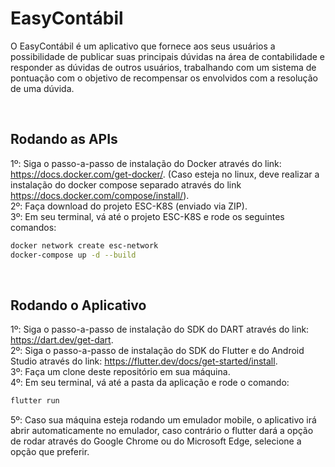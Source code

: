 # EasyContábil

O EasyContábil é um aplicativo que fornece aos seus usuários a possibilidade de publicar suas principais dúvidas na área de contabilidade e responder as dúvidas de outros usuários, trabalhando com um sistema de pontuação com o objetivo de recompensar os envolvidos com a resolução de uma dúvida.

<br>

## Rodando as APIs

1º: Siga o passo-a-passo de instalação do Docker através do link: https://docs.docker.com/get-docker/. (Caso esteja no linux, deve realizar a instalação do docker compose separado através do link https://docs.docker.com/compose/install/). <br>
2º: Faça download do projeto ESC-K8S (enviado via ZIP). <br>
3º: Em seu terminal, vá até o projeto ESC-K8S e rode os seguintes comandos: <br>
```bash 
docker network create esc-network
docker-compose up -d --build
```

<br>

## Rodando o Aplicativo

1º: Siga o passo-a-passo de instalação do SDK do DART através do link: https://dart.dev/get-dart. <br>
2º: Siga o passo-a-passo de instalação do SDK do Flutter e do Android Studio através do link: https://flutter.dev/docs/get-started/install. <br>
3º: Faça um clone deste repositório em sua máquina. <br>
4º: Em seu terminal, vá até a pasta da aplicação e rode o comando: <br> 
```bash 
flutter run
```
5º: Caso sua máquina esteja rodando um emulador mobile, o aplicativo irá abrir automaticamente no emulador, caso contrário o flutter dará a opção de rodar através do Google Chrome ou do Microsoft Edge, selecione a opção que preferir.

